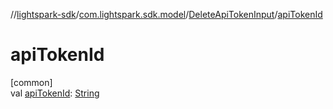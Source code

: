//[lightspark-sdk](../../../index.md)/[com.lightspark.sdk.model](../index.md)/[DeleteApiTokenInput](index.md)/[apiTokenId](api-token-id.md)

# apiTokenId

[common]\
val [apiTokenId](api-token-id.md): [String](https://kotlinlang.org/api/latest/jvm/stdlib/kotlin/-string/index.html)
